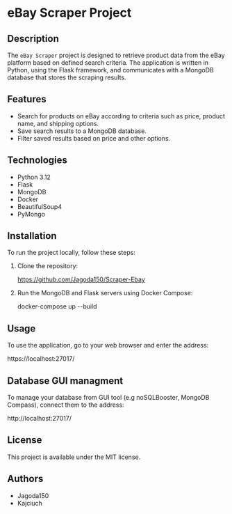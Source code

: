 # eBay Scraper Project

## Description
The `eBay Scraper` project is designed to retrieve product data from the eBay platform based on defined search criteria. The application is written in Python, using the Flask framework, and communicates with a MongoDB database that stores the scraping results.

## Features
- Search for products on eBay according to criteria such as price, product name, and shipping options.
- Save search results to a MongoDB database.
- Filter saved results based on price and other options.

## Technologies
- Python 3.12
- Flask
- MongoDB
- Docker
- BeautifulSoup4
- PyMongo

## Installation
To run the project locally, follow these steps:

1. Clone the repository:

	https://github.com/Jagoda150/Scraper-Ebay

2. Run the MongoDB and Flask servers using Docker Compose:

	docker-compose up --build


## Usage

To use the application, go to your web browser and enter the address:

  https://localhost:27017/

## Database GUI managment

To manage your database from GUI tool (e.g noSQLBooster, MongoDB Compass), connect them to the address:

  http://localhost:27017/

## License

This project is available under the MIT license.

## Authors
- Jagoda150
- Kajciuch
